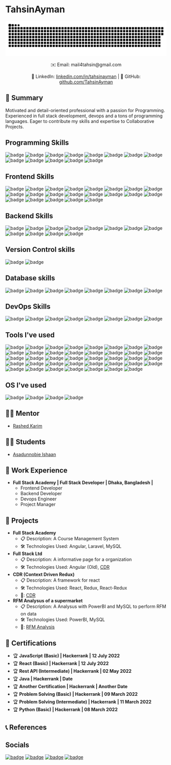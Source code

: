 <!-- README.md -->

# TahsinAyman

![Contr IMage](./contributions.svg)

<div align="center">
  ✉️ Email: mail4tahsin@gmail.com <br>
  
  🔗 LinkedIn: [linkedin.com/in/tahsinayman](https://linkedin.com/in/tahsinayman) | 🐙 GitHub: [github.com/TahsinAyman](https://github.com/TahsinAyman)
  
</div>

## 🚀 Summary

Motivated and detail-oriented professional with a passion for Programming. Experienced in full stack development, devops and a tons of programming languages. Eager to contribute my skills and expertise to Collaborative Projects.

## Programming Skills
![badge](https://img.shields.io/badge/shell_script-%23121011.svg?style=for-the-badge&logo=gnu-bash&logoColor=white)
![badge](https://img.shields.io/badge/c-%2300599C.svg?style=for-the-badge&logo=C&logoColor=white)
![badge](https://img.shields.io/badge/c++-%2300599C.svg?style=for-the-badge&logo=C%2B%2B&logoColor=white)
![badge](https://img.shields.io/badge/python-%2314354C.svg?style=for-the-badge&logo=python&logoColor=white)
![badge](https://img.shields.io/badge/java-%23ED8B00.svg?style=for-the-badge&logo=openjdk&logoColor=white)
![badge](https://img.shields.io/badge/javascript-%23323330.svg?style=for-the-badge&logo=javascript&logoColor=%23F7DF1E)
![badge](https://img.shields.io/badge/typescript-%23007ACC.svg?style=for-the-badge&logo=typescript&logoColor=white)
![badge](https://img.shields.io/badge/dart-%230175C2.svg?style=for-the-badge&logo=dart&logoColor=white)
![badge](https://img.shields.io/badge/html5-%23E34F26.svg?style=for-the-badge&logo=html5&logoColor=white)
![badge](https://img.shields.io/badge/css3-%231572B6.svg?style=for-the-badge&logo=css3&logoColor=white)
![badge](https://img.shields.io/badge/sass-%23CC6699.svg?style=for-the-badge&logo=sass&logoColor=white)
![badge](https://img.shields.io/badge/php-%23777BB4.svg?style=for-the-badge&logo=php&logoColor=white)
![badge](https://img.shields.io/badge/bash-%23121011.svg?style=for-the-badge&logo=gnu-bash&logoColor=white)
## Frontend Skills
![badge](https://img.shields.io/badge/react-%2320232a.svg?style=for-the-badge&logo=react&logoColor=%2361DAFB)
![badge](https://img.shields.io/badge/next.js-%23000000.svg?style=for-the-badge&logo=next-dot-js&logoColor=white)
![badge](https://img.shields.io/badge/angular-%23DD0031.svg?style=for-the-badge&logo=angular&logoColor=white)
![badge](https://img.shields.io/badge/svelte-%23f93e02.svg?style=for-the-badge&logo=svelte&logoColor=white)
![badge](https://img.shields.io/badge/flutter-%2302569B.svg?style=for-the-badge&logo=flutter&logoColor=white)
![badge](https://img.shields.io/badge/react_native-%2320232a.svg?style=for-the-badge&logo=react&logoColor=%2361DAFB)
![badge](https://img.shields.io/badge/electron-%2347848E.svg?style=for-the-badge&logo=electron&logoColor=white)
![badge](https://img.shields.io/badge/jquery-%230769AD.svg?style=for-the-badge&logo=jquery&logoColor=white)
![badge](https://img.shields.io/badge/bootstrap-%23563D7C.svg?style=for-the-badge&logo=bootstrap&logoColor=white)
![badge](https://img.shields.io/badge/tailwindcss-%2338B2AC.svg?style=for-the-badge&logo=tailwind-css&logoColor=white)
![badge](https://img.shields.io/badge/material--ui-%230081CB.svg?style=for-the-badge&logo=material-ui&logoColor=white)
![badge](https://img.shields.io/badge/radix_ui-%23000000.svg?style=for-the-badge&logo=radix-ui&logoColor=white)
![badge](https://img.shields.io/badge/chakra_ui-%23319795.svg?style=for-the-badge&logo=chakra-ui&logoColor=white)
![badge](https://img.shields.io/badge/shadow_ui-%23000000.svg?style=for-the-badge&logo=shadow-ui&logoColor=white)
![badge](https://img.shields.io/badge/vitepress-%23000000.svg?style=for-the-badge&logo=vite&logoColor=white)
![badge](https://img.shields.io/badge/vite-%23000000.svg?style=for-the-badge&logo=vite&logoColor=white)
![badge](https://img.shields.io/badge/webpack-%238DD6F9.svg?style=for-the-badge&logo=webpack&logoColor=white)
![badge](https://img.shields.io/badge/gulp-%23CF4647.svg?style=for-the-badge&logo=gulp&logoColor=white)
![badge](https://img.shields.io/badge/vercel-%23000000.svg?style=for-the-badge&logo=vercel&logoColor=white)
![badge](https://img.shields.io/badge/github_pages-%2324292e.svg?style=for-the-badge&logo=github&logoColor=white)
![badge](https://img.shields.io/badge/hostinger-%23000000.svg?style=for-the-badge&logo=hostinger&logoColor=white)
## Backend Skills
![badge](https://img.shields.io/badge/node.js-%2343853D.svg?style=for-the-badge&logo=node-dot-js&logoColor=white)
![badge](https://img.shields.io/badge/express.js-%23000000.svg?style=for-the-badge&logo=express&logoColor=white)
![badge](https://img.shields.io/badge/nestjs-%23E0234E.svg?style=for-the-badge&logo=nestjs&logoColor=white)
![badge](https://img.shields.io/badge/django-%23092E20.svg?style=for-the-badge&logo=django&logoColor=white)
![badge](https://img.shields.io/badge/flask-%23000.svg?style=for-the-badge&logo=flask&logoColor=white)
![badge](https://img.shields.io/badge/laravel-%23FF2D20.svg?style=for-the-badge&logo=laravel&logoColor=white)
![badge](https://img.shields.io/badge/spring-%236DB33F.svg?style=for-the-badge&logo=spring&logoColor=white)
![badge](https://img.shields.io/badge/graphql-%23E10098.svg?style=for-the-badge&logo=graphql&logoColor=white)
![badge](https://img.shields.io/badge/apollo_server-%23white.svg?style=for-the-badge&logo=apollo-graphql)
![badge](https://img.shields.io/badge/prisma-%232D3748.svg?style=for-the-badge&logo=prisma&logoColor=white)
![badge](https://img.shields.io/badge/spring_data_jpa-%236DB33F.svg?style=for-the-badge&logo=spring&logoColor=white)
![badge](https://img.shields.io/badge/spring_security-%236DB33F.svg?style=for-the-badge&logo=spring&logoColor=white)
## Version Control skills
![badge](https://img.shields.io/badge/git-%23F05033.svg?style=for-the-badge&logo=git&logoColor=white)
![badge](https://img.shields.io/badge/github-%23121011.svg?style=for-the-badge&logo=github&logoColor=white)
## Database skills
![badge](https://img.shields.io/badge/mysql-%2300f.svg?style=for-the-badge&logo=mysql&logoColor=white)
![badge](https://img.shields.io/badge/postgresql-%23336791.svg?style=for-the-badge&logo=postgresql&logoColor=white)
![badge](https://img.shields.io/badge/mongodb-%234ea94b.svg?style=for-the-badge&logo=mongodb&logoColor=white)
![badge](https://img.shields.io/badge/sqlite-%23003B57.svg?style=for-the-badge&logo=sqlite&logoColor=white)
![badge](https://img.shields.io/badge/redis-%23DD0031.svg?style=for-the-badge&logo=redis&logoColor=white)
![badge](https://img.shields.io/badge/firebase-%23039BE5.svg?style=for-the-badge&logo=firebase)
![badge](https://img.shields.io/badge/elasticsearch-%23005571.svg?style=for-the-badge&logo=elasticsearch&logoColor=white)
![badge](https://img.shields.io/badge/couchbase-%23E4136E.svg?style=for-the-badge&logo=couchbase&logoColor=white)
## DevOps Skills
![badge](https://img.shields.io/badge/docker-%230db7ed.svg?style=for-the-badge&logo=docker&logoColor=white)
![badge](https://img.shields.io/badge/kubernetes-%23326ce5.svg?style=for-the-badge&logo=kubernetes&logoColor=white)
![badge](https://img.shields.io/badge/jenkins-%232C5263.svg?style=for-the-badge&logo=jenkins&logoColor=white)
![badge](https://img.shields.io/badge/github_actions-%232671E5.svg?style=for-the-badge&logo=github-actions&logoColor=white)
![badge](https://img.shields.io/badge/heroku-%23430098.svg?style=for-the-badge&logo=heroku&logoColor=white)
![badge](https://img.shields.io/badge/netlify-%23000000.svg?style=for-the-badge&logo=netlify&logoColor=white)
![badge](https://img.shields.io/badge/vercel-%23000000.svg?style=for-the-badge&logo=vercel&logoColor=white)
![badge](https://img.shields.io/badge/cloudflare-%23F38020.svg?style=for-the-badge&logo=cloudflare&logoColor=white)
## Tools I've used
![badge](https://img.shields.io/badge/visual_studio_code-%23007ACC.svg?style=for-the-badge&logo=visual-studio-code&logoColor=white)
![badge](https://img.shields.io/badge/intellij_idea-%23000000.svg?style=for-the-badge&logo=intellij-idea&logoColor=white)
![badge](https://img.shields.io/badge/webstorm-%23000000.svg?style=for-the-badge&logo=webstorm&logoColor=white)
![badge](https://img.shields.io/badge/pycharm-%23000000.svg?style=for-the-badge&logo=pycharm&logoColor=white)
![badge](https://img.shields.io/badge/datagrip-%23000000.svg?style=for-the-badge&logo=datagrip&logoColor=white)
![badge](https://img.shields.io/badge/clion-%23000000.svg?style=for-the-badge&logo=clion&logoColor=white)
![badge](https://img.shields.io/badge/phpstorm-%23000000.svg?style=for-the-badge&logo=phpstorm&logoColor=white)
![badge](https://img.shields.io/badge/android_studio-%23000000.svg?style=for-the-badge&logo=android-studio&logoColor=white)
![badge](https://img.shields.io/badge/xcode-%231576F9.svg?style=for-the-badge&logo=xcode&logoColor=white)
![badge](https://img.shields.io/badge/eclipse-%23000000.svg?style=for-the-badge&logo=eclipse&logoColor=white)
![badge](https://img.shields.io/badge/sublime_text-%23FF9800.svg?style=for-the-badge&logo=sublime-text&logoColor=white)
![badge](https://img.shields.io/badge/vim-%23019733.svg?style=for-the-badge&logo=vim&logoColor=white)
![badge](https://img.shields.io/badge/gitkraken-%23FCA326.svg?style=for-the-badge&logo=gitkraken&logoColor=white)
![badge](https://img.shields.io/badge/postman-%23FF6C37.svg?style=for-the-badge&logo=postman&logoColor=white)
![badge](https://img.shields.io/badge/insomnia-%5849BE.svg?style=for-the-badge&logo=insomnia&logoColor=white)
![badge](https://img.shields.io/badge/figma-%23F24E1E.svg?style=for-the-badge&logo=figma&logoColor=white)
![badge](https://img.shields.io/badge/notion-%23000000.svg?style=for-the-badge&logo=notion&logoColor=white)
![badge](https://img.shields.io/badge/obsidian-%23000000.svg?style=for-the-badge&logo=obsidian&logoColor=white)
![badge](https://img.shields.io/badge/gitower-%23000000.svg?style=for-the-badge&logo=gitower&logoColor=white)
![badge](https://img.shields.io/badge/spring_tool_suite-%236DB33F.svg?style=for-the-badge&logo=spring&logoColor=white)
![badge](https://img.shields.io/badge/neovim-%2357A143.svg?style=for-the-badge&logo=neovim&logoColor=white)
![badge](https://img.shields.io/badge/gitkraken-%23FCA326.svg?style=for-the-badge&logo=gitkraken&logoColor=white)
![badge](https://img.shields.io/badge/atom-%23F7DF1E.svg?style=for-the-badge&logo=atom&logoColor=white)
![badge](https://img.shields.io/badge/zed-%23000000.svg?style=for-the-badge&logo=zed&logoColor=white)
![badge](https://img.shields.io/badge/codepen-%23000000.svg?style=for-the-badge&logo=codepen&logoColor=white)
![badge](https://img.shields.io/badge/repl.it-%23000000.svg?style=for-the-badge&logo=repl.it&logoColor=white)
![badge](https://img.shields.io/badge/codesandbox-%23000000.svg?style=for-the-badge&logo=codesandbox&logoColor=white)
![badge](https://img.shields.io/badge/stackblitz-%23000000.svg?style=for-the-badge&logo=stackblitz&logoColor=white)
![badge](https://img.shields.io/badge/iTerm2-%23000000.svg?style=for-the-badge&logo=iterm2&logoColor=white)
![badge](https://img.shields.io/badge/hyper-%23000000.svg?style=for-the-badge&logo=hyper&logoColor=white)
![badge](https://img.shields.io/badge/alacritty-%23000000.svg?style=for-the-badge&logo=alacritty&logoColor=white)
![badge](https://img.shields.io/badge/kitty-%23000000.svg?style=for-the-badge&logo=kitty&logoColor=white)
![badge](https://img.shields.io/badge/windows_terminal-%23000000.svg?style=for-the-badge&logo=windows-terminal&logoColor=white)
![badge](https://img.shields.io/badge/terminology-%23000000.svg?style=for-the-badge&logo=terminology&logoColor=white)
![badge](https://img.shields.io/badge/konsole-%23000000.svg?style=for-the-badge&logo=konsole&logoColor=white)
![badge](https://img.shields.io/badge/mysql_workbench-%23000000.svg?style=for-the-badge&logo=mysql&logoColor=white)
![badge](https://img.shields.io/badge/pgAdmin-%23000000.svg?style=for-the-badge&logo=postgresql&logoColor=white)
![badge](https://img.shields.io/badge/dbeaver-%23000000.svg?style=for-the-badge&logo=dbeaver&logoColor=white)
![badge](https://img.shields.io/badge/docker_desktop-%23000000.svg?style=for-the-badge&logo=docker&logoColor=white)
## OS I've used
![badge](https://img.shields.io/badge/windows-%230078D6.svg?style=for-the-badge&logo=windows&logoColor=white)
![badge](https://img.shields.io/badge/macos-%23999999.svg?style=for-the-badge&logo=apple&logoColor=white)
![badge](https://img.shields.io/badge/linux-%23FCC624.svg?style=for-the-badge&logo=linux&logoColor=black)
![badge](https://img.shields.io/badge/ubuntu-%23E95420.svg?style=for-the-badge&logo=ubuntu&logoColor=white)

## 🧑‍🏫 Mentor
- [Rashed Karim](https://github.com/rashedkarim)

## 🧑‍🎓 Students
- [Asadunnobie Ishaan](https://github.com/AsadunnobieIshaan/)

## 💼 Work Experience

- **Full Stack Academy | Full Stack Developer | Dhaka, Bangladesh |**
  - Frontend Developer
  - Backend Developer
  - Devops Engineer
  - Project Manager

## 🚀 Projects

- **Full Stack Academy**
  - 📋 Description: A Course Management System
  - 🛠️ Technologies Used: Angular, Laravel, MySQL
- **Full Stack Ltd**
  - 📋 Description: A informative page for a organization
  - 🛠️ Technologies Used: Angular (Old), [CDR](https://npmjs.com/package/create-cdr-app)
- **CDR (Context Driven Redux)**
  - 📋 Description: A framework for react
  - 🛠️ Technologies Used: React, Redux, React-Redux
  - 🧰: [CDR](https://github.com/TahsinAyman/create-cdr-app)
- **RFM Analysus of a supermarket**
  - 📋 Description: A Analysus with PowerBI and MySQL to perform RFM on data
  - 🛠️ Technologies Used: PowerBI, MySQL
  - 🧰: [RFM Analysis](https://github.com/TahsinAyman/supermarket_rfm_analysis)

## 📜 Certifications

- 🏆 **JavaScript (Basic) | Hackerrank | 12 July 2022**
- 🏆 **React (Basic) | Hackerrank | 12 July 2022**
- 🏆 **Rest API (Intermediate) | Hackerrank | 02 May 2022**
- 🏆 **Java | Hackerrank | Date**
- 🏆 **Another Certification | Hackerrank | Another Date**
- 🏆 **Problem Solving (Basic) | Hackerrank | 09 March 2022**
- 🏆 **Problem Solving (Intermediate) | Hackerrank | 11 March 2022**
- 🏆 **Python (Basic) | Hackerrank | 08 March 2022**

## 📞 References

## Socials
<a href="https://www.facebook.com/Tahsin.Ayman" target="_blank">![badge](https://img.shields.io/badge/facebook-%231877F2.svg?style=for-the-badge&logo=facebook&logoColor=white)</a>
<a href="https://www.linkedin.com/in/tahsin-ayman/" target="_blank">![badge](https://img.shields.io/badge/linkedin-%230077B5.svg?style=for-the-badge&logo=linkedin&logoColor=white)</a>
<a href="https://github.com/TahsinAyman" target="_blank">![badge](https://img.shields.io/badge/github-%23121011.svg?style=for-the-badge&logo=github&logoColor=white)</a>
<a href="mailto:mail4tahsin@gmail.com" target="_blank">![badge](https://img.shields.io/badge/gmail-%23D14836.svg?style=for-the-badge&logo=gmail&logoColor=white)</a>
